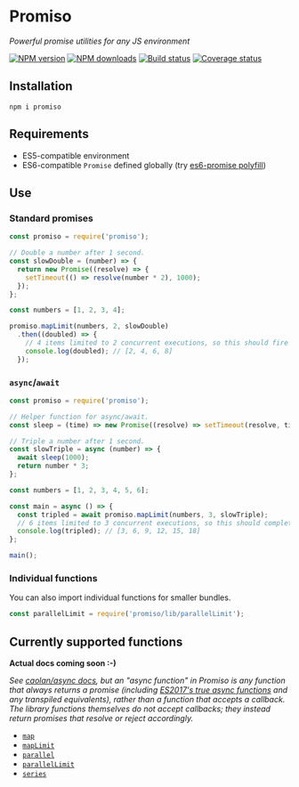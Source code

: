 # Promiso

*Powerful promise utilities for any JS environment*

[![NPM version](https://img.shields.io/npm/v/promiso.svg)](https://www.npmjs.com/package/promiso)
[![NPM downloads](https://img.shields.io/npm/dt/promiso.svg)](https://www.npmjs.com/package/promiso)
[![Build status][build-badge]][build-link]
[![Coverage status][coverage-badge]][coverage-link]

## Installation
`npm i promiso`

## Requirements
* ES5-compatible environment
* ES6-compatible `Promise` defined globally (try
  [es6-promise polyfill][promise-polyfill])

## Use

### Standard promises
```js
const promiso = require('promiso');

// Double a number after 1 second.
const slowDouble = (number) => {
  return new Promise((resolve) => {
    setTimeout(() => resolve(number * 2), 1000);
  });
};

const numbers = [1, 2, 3, 4];

promiso.mapLimit(numbers, 2, slowDouble)
  .then((doubled) => {
    // 4 items limited to 2 concurrent executions, so this should fire after about 2 seconds.
    console.log(doubled); // [2, 4, 6, 8]
  });
```

### `async`/`await`
```js
const promiso = require('promiso');

// Helper function for async/await.
const sleep = (time) => new Promise((resolve) => setTimeout(resolve, time));

// Triple a number after 1 second.
const slowTriple = async (number) => {
  await sleep(1000);
  return number * 3;
};

const numbers = [1, 2, 3, 4, 5, 6];

const main = async () => {
  const tripled = await promiso.mapLimit(numbers, 3, slowTriple);
  // 6 items limited to 3 concurrent executions, so this should complete after about 2 seconds.
  console.log(tripled); // [3, 6, 9, 12, 15, 18]
};

main();
```

### Individual functions
You can also import individual functions for smaller bundles.
```js
const parallelLimit = require('promiso/lib/parallelLimit');
```

## Currently supported functions

**Actual docs coming soon :-)**

*See [caolan/async docs](https://caolan.github.io/async/docs.html), but an "async function" in
Promiso is any function that always returns a promise (including
[ES2017's true async functions][async-function] and any transpiled equivalents), rather than a
function that accepts a callback. The library functions themselves do not accept callbacks; they
instead return promises that resolve or reject accordingly.*

* [`map`](https://caolan.github.io/async/docs.html#map)
* [`mapLimit`](https://caolan.github.io/async/docs.html#mapLimit)
* [`parallel`](https://caolan.github.io/async/docs.html#parallel)
* [`parallelLimit`](https://caolan.github.io/async/docs.html#parallelLimit)
* [`series`](https://caolan.github.io/async/docs.html#series)

[build-badge]: https://travis-ci.org/AndyBarron/promiso.svg?branch=master
[build-link]: https://travis-ci.org/AndyBarron/promiso
[coverage-badge]: https://coveralls.io/repos/github/AndyBarron/promiso/badge.svg?branch=master
[coverage-link]: https://coveralls.io/github/AndyBarron/promiso?branch=master
[promise-polyfill]: https://github.com/stefanpenner/es6-promise#auto-polyfill
[async-function]: https://developer.mozilla.org/en-US/docs/Web/JavaScript/Reference/Statements/async_function
